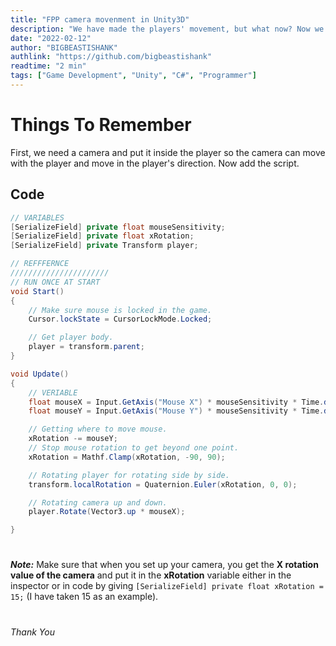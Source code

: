 ```yaml
---
title: "FPP camera movenment in Unity3D"
description: "We have made the players' movement, but what now? Now we need to add camera movement so that the player can see things."
date: "2022-02-12"
author: "BIGBEASTISHANK"
authlink: "https://github.com/bigbeastishank"
readtime: "2 min"
tags: ["Game Development", "Unity", "C#", "Programmer"]
---
```


# Things To Remember

First, we need a camera and put it inside the player so the camera can move with the player and move in the player's direction. Now add the script.

## Code

```cs
// VARIABLES
[SerializeField] private float mouseSensitivity;
[SerializeField] private float xRotation;
[SerializeField] private Transform player;

// REFFFERNCE
//////////////////////
// RUN ONCE AT START
void Start()
{
    // Make sure mouse is locked in the game.
    Cursor.lockState = CursorLockMode.Locked;

    // Get player body.
    player = transform.parent;
}

void Update()
{
    // VERIABLE
    float mouseX = Input.GetAxis("Mouse X") * mouseSensitivity * Time.deltaTime;
    float mouseY = Input.GetAxis("Mouse Y") * mouseSensitivity * Time.deltaTime;

    // Getting where to move mouse.
    xRotation -= mouseY;
    // Stop mouse rotation to get beyond one point.
    xRotation = Mathf.Clamp(xRotation, -90, 90);

    // Rotating player for rotating side by side.
    transform.localRotation = Quaternion.Euler(xRotation, 0, 0);

    // Rotating camera up and down.
    player.Rotate(Vector3.up * mouseX);

}
```

#

##

###

####

#####

**_Note:_** Make sure that when you set up your camera, you get the **X rotation value of the camera** and put it in the **xRotation** variable either in the inspector or in code by giving `[SerializeField] private float xRotation = 15;` (I have taken 15 as an example).

#

##

###

####

#####

###### Thank You
